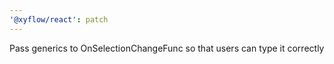 ```yaml
---
'@xyflow/react': patch
---
```


Pass generics to OnSelectionChangeFunc so that users can type it correctly
